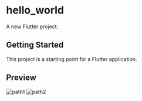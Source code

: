 # hello_world

A new Flutter project.

## Getting Started

This project is a starting point for a Flutter application.

## Preview
![path1](https://github.com/monotera/ProWeb-and-appDev-learning/blob/master/AppDev/hello_world/images/path1.png)
![path2](https://github.com/monotera/ProWeb-and-appDev-learning/blob/master/AppDev/hello_world/images/path2.png)
